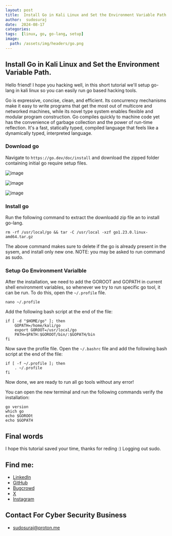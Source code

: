 ```yaml
---
layout: post
title:  Install Go in Kali Linux and Set the Environment Variable Path
author:  sudosuraj
date:  2024-08-17
categories: 
tags:  [linux, go, go-lang, setup]
image:
  path: /assets/img/headers/go.png
---
```

## Install Go in Kali Linux and Set the Environment Variable Path.
Hello friend!
I hope you hacking well, in this short tutorial we'll setup go-lang in kali linux so you can easily run go based hacking tools.

Go is expressive, concise, clean, and efficient. Its concurrency mechanisms make it easy to write programs that get the most
out of multicore and networked machines, while its novel type system enables flexible and modular program construction. 
Go compiles quickly to machine code yet has the convenience of garbage collection and the power of run-time reflection. 
It's a fast, statically typed, compiled language that feels like a dynamically typed, interpreted language.

### Download go
Navigate to `https://go.dev/doc/install` and download the zipped folder containing initial go require setup files.

![image](https://github.com/user-attachments/assets/72b82ee9-4eef-4730-a0a7-b4578057084e)

![image](https://github.com/user-attachments/assets/69de1368-04bd-44b6-a191-5b2c6f2575ea)

![image](https://github.com/user-attachments/assets/b3cc85f4-5791-4e00-b172-238c71b21af3)

### Install go
Run the following command to extract the downloadd zip file an to install go-lang.

```
rm -rf /usr/local/go && tar -C /usr/local -xzf go1.23.0.linux-amd64.tar.gz
```

The above command makes sure to delete if the go is already present in the sysem, and install only new one.
NOTE: you may be asked to run command as sudo.

### Setup Go Environment Varialble
After the installation, we need to add the GOROOT and GOPATH in current shell environment variables, so whenever we
try to run specific go tool, it can be run.
To do this, open the `~/.profile` file.
```
nano ~/.profile
```

Add the following bash script at the end of the file:
```
if [ -d "$HOME/go" ]; then
    GOPATH=/home/kali/go
    export GOROOT=/usr/local/go
    PATH=$PATH:$GOROOT/bin/:$GOPATH/bin
fi
```
Now save the profile file.
Open the `~/.bashrc` file and add the following bash script at the end of the file:

```
if [ -f ~/.profile ]; then
    . ~/.profile
fi
```
Now done, we are ready to run all go tools without any error!

You can open the new terminal and run the following commands verify the installation:
```
go version
which go
echo $GOROOt
echo $GOPATH
```
## Final words
I hope this tutorial saved your time, thanks for reding :)
Logging out sudo.
## Find me: 
- [LinkedIn](https://linkedin.com/in/sudosuraj)
- [GitHub](https://github.com/sudosuraz)
- [Bugcrowd](https://bugcrowd.com/sudosuraj)
- [X](https://x.com/sudosuraj)
- [Instagram](https://instagram.com/sudosuraj)

## Contact For Cyber Security Business
- sudosuraj@proton.me
